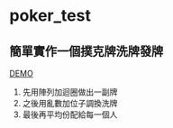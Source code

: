 # poker_test
## 簡單實作一個撲克牌洗牌發牌
[DEMO](https://tkdchampion.github.io/poker_test/poker)

1. 先用陣列加迴圈做出一副牌
2. 之後用亂數加位子調換洗牌
3. 最後再平均份配給每一個人
